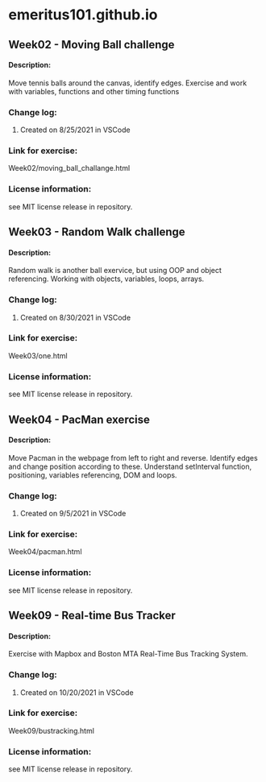 # emeritus101.github.io

## Week02 - Moving Ball challenge

#### Description: 
Move tennis balls around the canvas, identify edges. Exercise and work with variables, functions and other timing functions

### Change log:
1. Created on 8/25/2021 in VSCode

### Link for exercise: 
Week02/moving_ball_challange.html

### License information: 
see MIT license release in repository.


## Week03 - Random Walk challenge

#### Description: 
Random walk is another ball exervice, but using OOP and object referencing. Working with objects, variables, loops, arrays.

### Change log:
1. Created on 8/30/2021 in VSCode

### Link for exercise: 
Week03/one.html

### License information: 
see MIT license release in repository.


## Week04 - PacMan exercise

#### Description: 
Move Pacman in the webpage from left to right and reverse. Identify edges and change position according to these. Understand setInterval function, positioning, variables referencing, DOM and loops.

### Change log:
1. Created on 9/5/2021 in VSCode

### Link for exercise: 
Week04/pacman.html

### License information: 
see MIT license release in repository.


## Week09 - Real-time Bus Tracker

#### Description: 
Exercise with Mapbox and Boston MTA Real-Time Bus Tracking System.

### Change log:
1. Created on 10/20/2021 in VSCode

### Link for exercise: 
Week09/bustracking.html

### License information: 
see MIT license release in repository.
